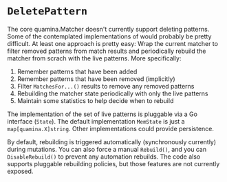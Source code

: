 # `DeletePattern`

The core quamina.Matcher doesn't currently support deleting patterns.
Some of the contemplated implementations of would probably be pretty
difficult.  At least one approach is pretty easy: Wrap the current
matcher to filter removed patterns from match results and periodically
rebuild the matcher from scrach with the live patterns.  More
specifically:

1. Remember patterns that have been added
2. Remember patterns that have been removed (implicitly)
3. Filter `MatchesFor...()` results to remove any removed patterns
4. Rebuilding the matcher state periodically with only the live
   patterns
5. Maintain some statistics to help decide when to rebuild

The implementation of the set of live patterns is pluggable via a Go
interface (`State`).  The default implementation `MemState` is just a
`map[quamina.X]string`.  Other implementations could provide
persistence.

By default, rebuilding is triggered automatically (synchronously
currently) during mutations.  You can also force a manual `Rebuild()`,
and you can `DisableRebuild()` to prevent any automation rebuilds.
The code also supports pluggable rebuilding policies, but those
features are not currently exposed.

